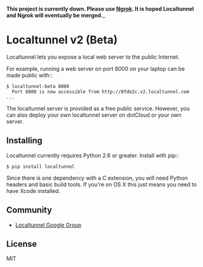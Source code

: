 __This project is currently down. Please use [Ngrok](https://ngrok.com/). It is hoped Localtunnel and Ngrok will eventually be merged.___

Localtunnel v2 (Beta)
=====================

Localtunnel lets you expose a local web server to the public Internet.

For example, running a web server on port 8000 on your laptop can be
made public with::

    $ localtunnel-beta 8000
      Port 8000 is now accessible from http://8fde2c.v2.localtunnel.com ...

The localtunnel server is provided as a free public service. However, you
can also deploy your own localtunnel server on dotCloud or your own
server.

Installing
----------
Localtunnel currently requires Python 2.6 or greater. Install with pip::

    $ pip install localtunnel
    
Since there is one dependency with a C extension, you will need Python
headers and basic build tools. If you're on OS X this just means you need
to have Xcode installed.

Community
---------
 * [Localtunnel Google Group](https://groups.google.com/forum/#!forum/localtunnel)

License
-------
MIT
